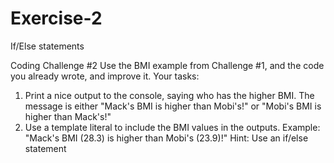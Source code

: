 # Exercise-2
If/Else statements


Coding Challenge #2
Use the BMI example from Challenge #1, and the code you already wrote, and
improve it.
Your tasks:
1. Print a nice output to the console, saying who has the higher BMI. The message
is either "Mack's BMI is higher than Mobi's!" or "Mobi's BMI is higher than Mack's!"
2. Use a template literal to include the BMI values in the outputs. Example: "Mack's
BMI (28.3) is higher than Mobi's (23.9)!"
Hint: Use an if/else statement 